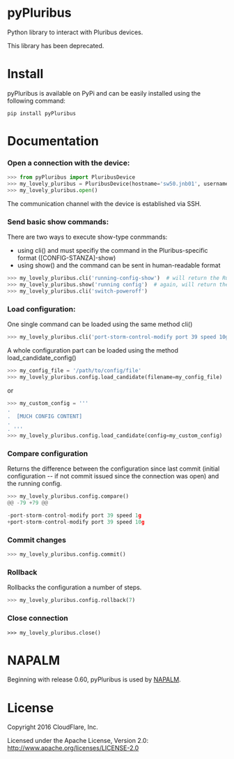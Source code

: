 pyPluribus
=====
Python library to interact with Pluribus devices.

This library has been deprecated.

Install
=======
pyPluribus is available on PyPi and can be easily installed using the following command:

```
pip install pyPluribus
```

Documentation
=============
### Open a connection with the device:
```python
>>> from pyPluribus import PluribusDevice
>>> my_lovely_pluribus = PluribusDevice(hostname='sw50.jnb01', username='fake', password='!L0v3Pl00ribu$', port=22, timeout=60, keepalive=900)
>>> my_lovely_pluribus.open()
```
The communication channel with the device is established via SSH.

### Send basic show commands:
There are two ways to execute show-type conmmands:
* using cli() and must specifiy the command in the Pluribus-specific format ([CONFIG-STANZA]-show)
* using show() and the command can be sent in human-readable format
```python
>>> my_lovely_pluribus.cli('running-config-show')  # will return the Running Configuration
>>> my_lovely_pluribus.show('running config')  # again, will return the running configuration
>>> my_lovely_pluribus.cli('switch-poweroff')
```

### Load configuration:
One single command can be loaded using the same method cli()
```python
>>> my_lovely_pluribus.cli('port-storm-control-modify port 39 speed 10g')
```
A whole configuration part can be loaded using the method load_candidate_config()
```python
>>> my_config_file = '/path/to/config/file'
>>> my_lovely_pluribus.config.load_candidate(filename=my_config_file)
```
or
```python
>>> my_custom_config = '''
.
.  [MUCH CONFIG CONTENT]
.
. '''
>>> my_lovely_pluribus.config.load_candidate(config=my_custom_config)
```

### Compare configuration
Returns the difference between the configuration since last commit (initial configuration -- if not commit issued since the connection was open) and the running config.
```python
>>> my_lovely_pluribus.config.compare()
@@ -79 +79 @@

-port-storm-control-modify port 39 speed 1g
+port-storm-control-modify port 39 speed 10g
```

### Commit changes
```python
>>> my_lovely_pluribus.config.commit()
```

### Rollback
Rollbacks the configuration a number of steps.
```python
>>> my_lovely_pluribus.config.rollback(7)
```

### Close connection
```
>>> my_lovely_pluribus.close()
```

NAPALM
======
Beginning with release 0.60, pyPluribus is used by [NAPALM](https://github.com/napalm-automation/napalm).


License
======
Copyright 2016 CloudFlare, Inc.

Licensed under the Apache License, Version 2.0: http://www.apache.org/licenses/LICENSE-2.0
